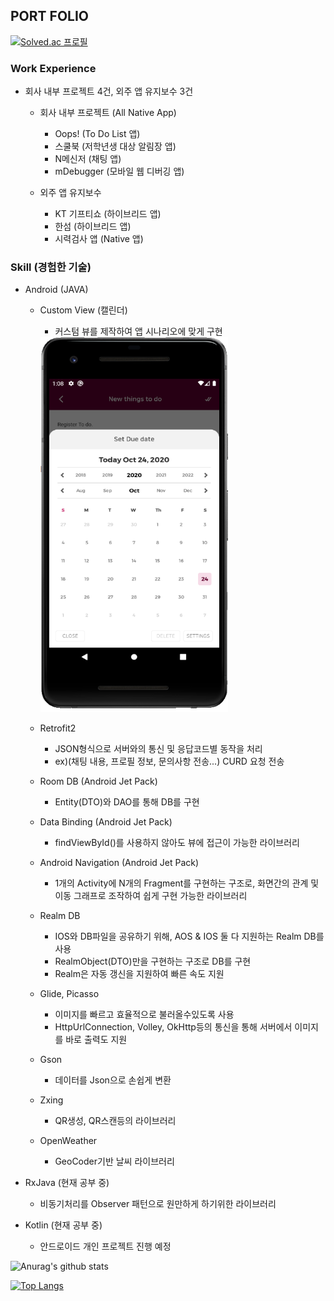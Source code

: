 ## PORT FOLIO

[![Solved.ac
프로필](http://mazassumnida.wtf/api/v2/generate_badge?boj=tlsehdro2)](https://solved.ac/{tlsehdro2})

### Work Experience
* 회사 내부 프로젝트 4건, 외주 앱 유지보수 3건
    * 회사 내부 프로젝트 (All Native App)
      - Oops!  (To Do List 앱)
      - 스쿨북  (저학년생 대상 알림장 앱)
      - N메신저 (채팅 앱)
      - mDebugger (모바일 웹 디버깅 앱)
      
    * 외주 앱 유지보수 
      - KT 기프티쇼 (하이브리드 앱)
      - 한섬        (하이브리드 앱)
      - 시력검사 앱  (Native 앱)
 

### Skill (경험한 기술)
* Android (JAVA) 
  * Custom View (캘린더)
    - 커스텀 뷰를 제작하여 앱 시나리오에 맞게 구현
      
    <img src="./port_csView1.PNG" width="300" height="600">
    
  * Retrofit2
    - JSON형식으로 서버와의 통신 및 응답코드별 동작을 처리
    - ex)(채팅 내용, 프로필 정보, 문의사항 전송...) CURD 요청 전송
    
  * Room DB (Android Jet Pack)
    - Entity(DTO)와 DAO를 통해 DB를 구현
    
  * Data Binding (Android Jet Pack)
    - findViewById()를 사용하지 않아도 뷰에 접근이 가능한 라이브러리 

  * Android Navigation (Android Jet Pack)
    - 1개의 Activity에 N개의 Fragment를 구현하는 구조로, 
      화면간의 관계 및 이동 그래프로 조작하여 쉽게 구현 가능한 라이브러리
  
  * Realm DB
    - IOS와 DB파일을 공유하기 위해, AOS & IOS 둘 다 지원하는 Realm DB를 사용
    - RealmObject(DTO)만을 구현하는 구조로 DB를 구현
    - Realm은 자동 갱신을 지원하여 빠른 속도 지원
    
  * Glide, Picasso
    - 이미지를 빠르고 효율적으로 불러올수있도록 사용
    - HttpUrlConnection, Volley, OkHttp등의 통신을 통해 서버에서 이미지를 바로 출력도 지원

  * Gson
    - 데이터를 Json으로 손쉽게 변환
    
  * Zxing
    - QR생성, QR스캔등의 라이브러리
  
  * OpenWeather
    - GeoCoder기반 날씨 라이브러리

* RxJava (현재 공부 중)
  -  비동기처리를 Observer 패턴으로 원만하게 하기위한 라이브러리
     
* Kotlin (현재 공부 중)
  -  안드로이드 개인 프로젝트 진행 예정



![Anurag's github stats](https://github-readme-stats.vercel.app/api?username=OreoChoi&show_icons=true&theme=dracula)
  
  
[![Top Langs](https://github-readme-stats.vercel.app/api/top-langs/?username=OreoChoi&langs_count=8)](https://github.com/anuraghazra/github-readme-stats)
